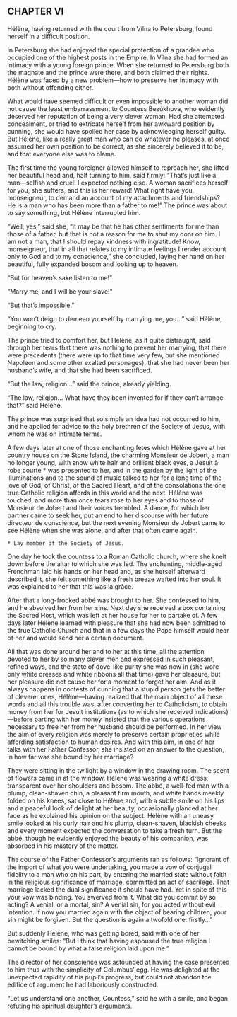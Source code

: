 ## CHAPTER VI

Hélène, having returned with the court from Vílna to Petersburg, found
herself in a difficult position.

In Petersburg she had enjoyed the special protection of a grandee who
occupied one of the highest posts in the Empire. In Vílna she had formed
an intimacy with a young foreign prince. When she returned to Petersburg
both the magnate and the prince were there, and both claimed their
rights. Hélène was faced by a new problem—how to preserve her intimacy
with both without offending either.

What would have seemed difficult or even impossible to another woman did
not cause the least embarrassment to Countess Bezúkhova, who evidently
deserved her reputation of being a very clever woman. Had she attempted
concealment, or tried to extricate herself from her awkward position
by cunning, she would have spoiled her case by acknowledging herself
guilty. But Hélène, like a really great man who can do whatever
he pleases, at once assumed her own position to be correct, as she
sincerely believed it to be, and that everyone else was to blame.

The first time the young foreigner allowed himself to reproach her, she
lifted her beautiful head and, half turning to him, said firmly: “That’s
just like a man—selfish and cruel! I expected nothing else. A woman
sacrifices herself for you, she suffers, and this is her reward! What
right have you, monseigneur, to demand an account of my attachments and
friendships? He is a man who has been more than a father to me!” The
prince was about to say something, but Hélène interrupted him.

“Well, yes,” said she, “it may be that he has other sentiments for me
than those of a father, but that is not a reason for me to shut my door
on him. I am not a man, that I should repay kindness with ingratitude!
Know, monseigneur, that in all that relates to my intimate feelings I
render account only to God and to my conscience,” she concluded, laying
her hand on her beautiful, fully expanded bosom and looking up to
heaven.

“But for heaven’s sake listen to me!”

“Marry me, and I will be your slave!”

“But that’s impossible.”

“You won’t deign to demean yourself by marrying me, you...” said Hélène,
beginning to cry.

The prince tried to comfort her, but Hélène, as if quite distraught,
said through her tears that there was nothing to prevent her marrying,
that there were precedents (there were up to that time very few, but
she mentioned Napoleon and some other exalted personages), that she had
never been her husband’s wife, and that she had been sacrificed.

“But the law, religion...” said the prince, already yielding.

“The law, religion... What have they been invented for if they can’t
arrange that?” said Hélène.

The prince was surprised that so simple an idea had not occurred to him,
and he applied for advice to the holy brethren of the Society of Jesus,
with whom he was on intimate terms.

A few days later at one of those enchanting fetes which Hélène gave at
her country house on the Stone Island, the charming Monsieur de Jobert,
a man no longer young, with snow white hair and brilliant black eyes,
a Jesuit à robe courte * was presented to her, and in the garden by the
light of the illuminations and to the sound of music talked to her for a
long time of the love of God, of Christ, of the Sacred Heart, and of the
consolations the one true Catholic religion affords in this world and
the next. Hélène was touched, and more than once tears rose to her eyes
and to those of Monsieur de Jobert and their voices trembled. A dance,
for which her partner came to seek her, put an end to her discourse with
her future directeur de conscience, but the next evening Monsieur de
Jobert came to see Hélène when she was alone, and after that often came
again.

    * Lay member of the Society of Jesus.

One day he took the countess to a Roman Catholic church, where she knelt
down before the altar to which she was led. The enchanting, middle-aged
Frenchman laid his hands on her head and, as she herself afterward
described it, she felt something like a fresh breeze wafted into her
soul. It was explained to her that this was la grâce.

After that a long-frocked abbé was brought to her. She confessed to
him, and he absolved her from her sins. Next day she received a box
containing the Sacred Host, which was left at her house for her to
partake of. A few days later Hélène learned with pleasure that she had
now been admitted to the true Catholic Church and that in a few days the
Pope himself would hear of her and would send her a certain document.

All that was done around her and to her at this time, all the attention
devoted to her by so many clever men and expressed in such pleasant,
refined ways, and the state of dove-like purity she was now in (she wore
only white dresses and white ribbons all that time) gave her pleasure,
but her pleasure did not cause her for a moment to forget her aim. And
as it always happens in contests of cunning that a stupid person gets
the better of cleverer ones, Hélène—having realized that the main object
of all these words and all this trouble was, after converting her to
Catholicism, to obtain money from her for Jesuit institutions (as to
which she received indications)—before parting with her money insisted
that the various operations necessary to free her from her husband
should be performed. In her view the aim of every religion was merely
to preserve certain proprieties while affording satisfaction to
human desires. And with this aim, in one of her talks with her Father
Confessor, she insisted on an answer to the question, in how far was she
bound by her marriage?

They were sitting in the twilight by a window in the drawing room.
The scent of flowers came in at the window. Hélène was wearing a white
dress, transparent over her shoulders and bosom. The abbé, a well-fed
man with a plump, clean-shaven chin, a pleasant firm mouth, and white
hands meekly folded on his knees, sat close to Hélène and, with a
subtle smile on his lips and a peaceful look of delight at her beauty,
occasionally glanced at her face as he explained his opinion on the
subject. Hélène with an uneasy smile looked at his curly hair and his
plump, clean-shaven, blackish cheeks and every moment expected the
conversation to take a fresh turn. But the abbé, though he evidently
enjoyed the beauty of his companion, was absorbed in his mastery of the
matter.

The course of the Father Confessor’s arguments ran as follows: “Ignorant
of the import of what you were undertaking, you made a vow of conjugal
fidelity to a man who on his part, by entering the married state without
faith in the religious significance of marriage, committed an act of
sacrilege. That marriage lacked the dual significance it should have
had. Yet in spite of this your vow was binding. You swerved from it.
What did you commit by so acting? A venial, or a mortal, sin? A venial
sin, for you acted without evil intention. If now you married again
with the object of bearing children, your sin might be forgiven. But the
question is again a twofold one: firstly...”

But suddenly Hélène, who was getting bored, said with one of her
bewitching smiles: “But I think that having espoused the true religion I
cannot be bound by what a false religion laid upon me.”

The director of her conscience was astounded at having the case
presented to him thus with the simplicity of Columbus’ egg. He was
delighted at the unexpected rapidity of his pupil’s progress, but could
not abandon the edifice of argument he had laboriously constructed.

“Let us understand one another, Countess,” said he with a smile, and
began refuting his spiritual daughter’s arguments.





